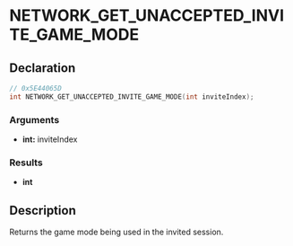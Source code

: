 # NETWORK_GET_UNACCEPTED_INVITE_GAME_MODE

## Declaration
```cpp
// 0x5E44065D
int NETWORK_GET_UNACCEPTED_INVITE_GAME_MODE(int inviteIndex);
```

### Arguments
- **int:** inviteIndex

### Results
- **int**

## Description
Returns the game mode being used in the invited session.